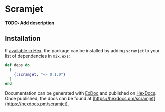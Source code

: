 # Scramjet

**TODO: Add description**

## Installation

If [available in Hex](https://hex.pm/docs/publish), the package can be installed
by adding `scramjet` to your list of dependencies in `mix.exs`:

```elixir
def deps do
  [
    {:scramjet, "~> 0.1.0"}
  ]
end
```

Documentation can be generated with [ExDoc](https://github.com/elixir-lang/ex_doc)
and published on [HexDocs](https://hexdocs.pm). Once published, the docs can
be found at [https://hexdocs.pm/scramjet](https://hexdocs.pm/scramjet).

